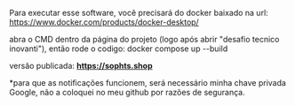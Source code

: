 Para executar esse software, você precisará do docker baixado na url: https://www.docker.com/products/docker-desktop/

abra o CMD dentro da página do projeto (logo após abrir "desafio tecnico inovanti"), então rode o codigo:
docker compose up --build

versão publicada: **https://sophts.shop**

*para que as notificações funcionem, será necessário minha chave privada Google, não a coloquei no meu github por razões de segurança.
